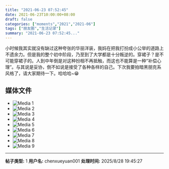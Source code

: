 ```yaml
---
title: "2021-06-23 07:52:45"
date: 2021-06-23T10:00:00+08:00
draft: false
categories: ["moments","2021","2021-06"]
tags: ["朋友圈","生活记录"]
summary: "2021-06-23 07:52:45..."
---
```


小时候我其实就没有缺过这种夸张的华丽洋装，我妈在把我打扮成小公举的道路上不遗余力。但是我的整个初中阶段，乃至到了大学都是十分叛逆的。穿裙子？是不可能穿裙子的。人到中年倒是对这种扮相不再抵触，而这也不能算是一种“补偿心理”。与其说是妥协，倒不如说是接受了各种各样的自己。下次我要拍暗黑朋克系风格了，请大家期待一下。哈哈哈~😁

## 媒体文件

- ![Media 1](/Moments/photos/2021-06-23/202106230752450.jpg)
- ![Media 2](/Moments/photos/2021-06-23/202106230752451.jpg)
- ![Media 3](/Moments/photos/2021-06-23/202106230752452.jpg)
- ![Media 4](/Moments/photos/2021-06-23/202106230752453.jpg)
- ![Media 5](/Moments/photos/2021-06-23/202106230752454.jpg)
- ![Media 6](/Moments/photos/2021-06-23/202106230752455.jpg)
- ![Media 7](/Moments/photos/2021-06-23/202106230752456.jpg)
- ![Media 8](/Moments/photos/2021-06-23/202106230752457.jpg)
- ![Media 9](/Moments/photos/2021-06-23/202106230752458.jpg)

---

**帖子类型:** 1
**用户名:** chenxueyuan001
**处理时间:** 2025/8/28 19:45:27